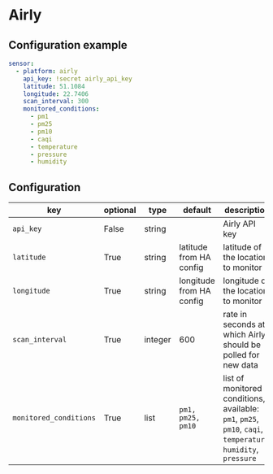 # Airly

## Configuration example
```yaml
sensor:
  - platform: airly
    api_key: !secret airly_api_key
    latitude: 51.1084
    longitude: 22.7406
    scan_interval: 300
    monitored_conditions:
      - pm1
      - pm25
      - pm10
      - caqi
      - temperature
      - pressure
      - humidity
```

## Configuration

key | optional | type | default | description
-- | -- | -- | -- | --
`api_key` | False | string | | Airly API key
`latitude` | True | string | latitude from HA config | latitude of the location to monitor
`longitude` | True | string | longitude from HA config | longitude of the location to monitor
`scan_interval` | True | integer | 600 | rate in seconds at which Airly should be polled for new data
`monitored_conditions` | True | list | `pm1, pm25, pm10` | list of monitored conditions, available: `pm1`, `pm25`, `pm10`, `caqi`, `temperature`, `humidity`, `pressure`
